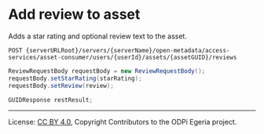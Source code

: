 <!-- SPDX-License-Identifier: CC-BY-4.0 -->
<!-- Copyright Contributors to the ODPi Egeria project. -->

# Add review to asset

Adds a star rating and optional review text to the asset.

```
POST {serverURLRoot}/servers/{serverName}/open-metadata/access-services/asset-consumer/users/{userId}/assets/{assetGUID}/reviews
```

```java
ReviewRequestBody requestBody = new ReviewRequestBody();
requestBody.setStarRating(starRating);
requestBody.setReview(review);

GUIDResponse restResult;        
```

----
License: [CC BY 4.0](https://creativecommons.org/licenses/by/4.0/),
Copyright Contributors to the ODPi Egeria project.